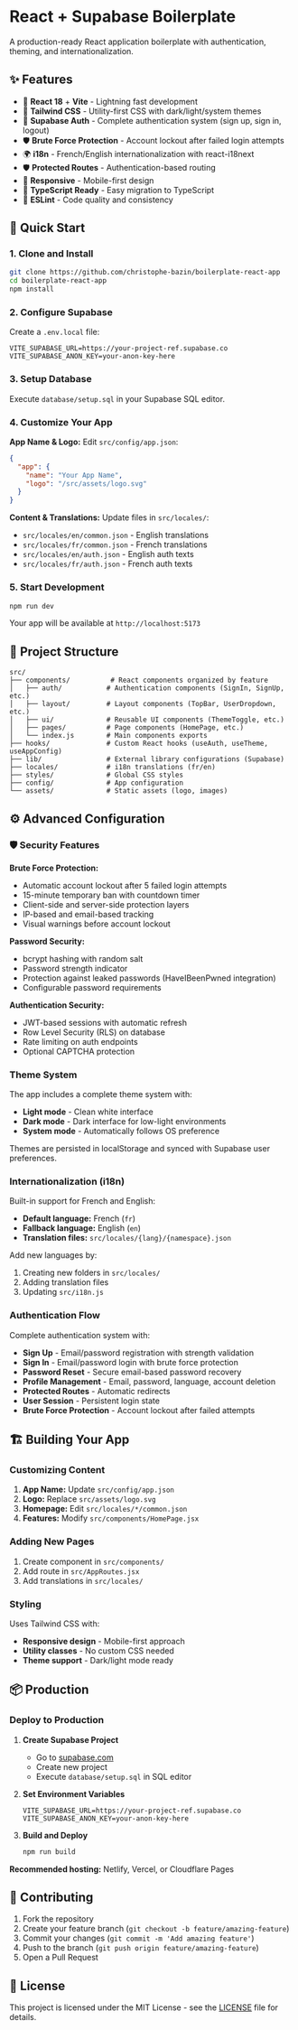 # React + Supabase Boilerplate

A production-ready React application boilerplate with authentication, theming, and internationalization.

## ✨ Features

- 🚀 **React 18** + **Vite** - Lightning fast development
- 🎨 **Tailwind CSS** - Utility-first CSS with dark/light/system themes
- 🔐 **Supabase Auth** - Complete authentication system (sign up, sign in, logout)
- 🛡️ **Brute Force Protection** - Account lockout after failed login attempts
- 🌍 **i18n** - French/English internationalization with react-i18next
- 🛡️ **Protected Routes** - Authentication-based routing
- 📱 **Responsive** - Mobile-first design
- 🎯 **TypeScript Ready** - Easy migration to TypeScript
- 🔧 **ESLint** - Code quality and consistency

## 🚀 Quick Start

### 1. Clone and Install

```bash
git clone https://github.com/christophe-bazin/boilerplate-react-app
cd boilerplate-react-app
npm install
```

### 2. Configure Supabase

Create a `.env.local` file:
```env
VITE_SUPABASE_URL=https://your-project-ref.supabase.co
VITE_SUPABASE_ANON_KEY=your-anon-key-here
```

### 3. Setup Database

Execute `database/setup.sql` in your Supabase SQL editor.

### 4. Customize Your App

**App Name & Logo:**
Edit `src/config/app.json`:
```json
{
  "app": {
    "name": "Your App Name",
    "logo": "/src/assets/logo.svg"
  }
}
```

**Content & Translations:**
Update files in `src/locales/`:
- `src/locales/en/common.json` - English translations
- `src/locales/fr/common.json` - French translations
- `src/locales/en/auth.json` - English auth texts
- `src/locales/fr/auth.json` - French auth texts

### 5. Start Development

```bash
npm run dev
```

Your app will be available at `http://localhost:5173`

## 📁 Project Structure

```
src/
├── components/          # React components organized by feature
│   ├── auth/           # Authentication components (SignIn, SignUp, etc.)
│   ├── layout/         # Layout components (TopBar, UserDropdown, etc.)
│   ├── ui/             # Reusable UI components (ThemeToggle, etc.)
│   ├── pages/          # Page components (HomePage, etc.)
│   └── index.js        # Main components exports
├── hooks/              # Custom React hooks (useAuth, useTheme, useAppConfig)
├── lib/                # External library configurations (Supabase)
├── locales/            # i18n translations (fr/en)
├── styles/             # Global CSS styles
├── config/             # App configuration
└── assets/             # Static assets (logo, images)
```

## ⚙️ Advanced Configuration

### 🛡️ Security Features

**Brute Force Protection:**
- Automatic account lockout after 5 failed login attempts
- 15-minute temporary ban with countdown timer
- Client-side and server-side protection layers
- IP-based and email-based tracking
- Visual warnings before account lockout

**Password Security:**
- bcrypt hashing with random salt
- Password strength indicator
- Protection against leaked passwords (HaveIBeenPwned integration)
- Configurable password requirements

**Authentication Security:**
- JWT-based sessions with automatic refresh
- Row Level Security (RLS) on database
- Rate limiting on auth endpoints
- Optional CAPTCHA protection

### Theme System
The app includes a complete theme system with:
- **Light mode** - Clean white interface
- **Dark mode** - Dark interface for low-light environments  
- **System mode** - Automatically follows OS preference

Themes are persisted in localStorage and synced with Supabase user preferences.

### Internationalization (i18n)
Built-in support for French and English:
- **Default language:** French (`fr`)
- **Fallback language:** English (`en`)
- **Translation files:** `src/locales/{lang}/{namespace}.json`

Add new languages by:
1. Creating new folders in `src/locales/`
2. Adding translation files
3. Updating `src/i18n.js`

### Authentication Flow
Complete authentication system with:
- **Sign Up** - Email/password registration with strength validation
- **Sign In** - Email/password login with brute force protection
- **Password Reset** - Secure email-based password recovery
- **Profile Management** - Email, password, language, account deletion
- **Protected Routes** - Automatic redirects
- **User Session** - Persistent login state
- **Brute Force Protection** - Account lockout after failed attempts

## 🏗️ Building Your App

### Customizing Content
1. **App Name:** Update `src/config/app.json`
2. **Logo:** Replace `src/assets/logo.svg`
3. **Homepage:** Edit `src/locales/*/common.json`
4. **Features:** Modify `src/components/HomePage.jsx`

### Adding New Pages
1. Create component in `src/components/`
2. Add route in `src/AppRoutes.jsx`
3. Add translations in `src/locales/`

### Styling
Uses Tailwind CSS with:
- **Responsive design** - Mobile-first approach
- **Utility classes** - No custom CSS needed
- **Theme support** - Dark/light mode ready

## 📦 Production

### Deploy to Production

1. **Create Supabase Project**
   - Go to [supabase.com](https://supabase.com)
   - Create new project
   - Execute `database/setup.sql` in SQL editor

2. **Set Environment Variables**
   ```env
   VITE_SUPABASE_URL=https://your-project-ref.supabase.co
   VITE_SUPABASE_ANON_KEY=your-anon-key-here
   ```

3. **Build and Deploy**
   ```bash
   npm run build
   ```

**Recommended hosting:** Netlify, Vercel, or Cloudflare Pages

## 🤝 Contributing

1. Fork the repository
2. Create your feature branch (`git checkout -b feature/amazing-feature`)
3. Commit your changes (`git commit -m 'Add amazing feature'`)
4. Push to the branch (`git push origin feature/amazing-feature`)
5. Open a Pull Request

## 📄 License

This project is licensed under the MIT License - see the [LICENSE](LICENSE) file for details.
